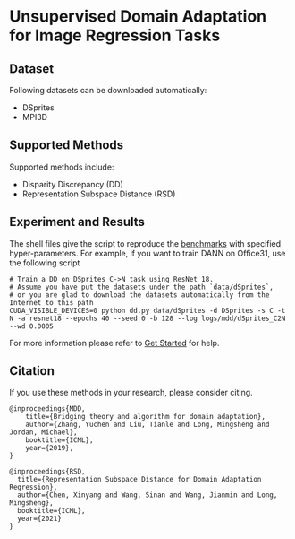 # Unsupervised Domain Adaptation for Image Regression Tasks

## Dataset

Following datasets can be downloaded automatically:

- DSprites
- MPI3D

## Supported Methods

Supported methods include:

- Disparity Discrepancy (DD)
- Representation Subspace Distance (RSD)

## Experiment and Results

The shell files give the script to reproduce the [benchmarks](/docs/dalib/benchmarks/regression_da.rst) with specified hyper-parameters.
For example, if you want to train DANN on Office31, use the following script

```shell script
# Train a DD on DSprites C->N task using ResNet 18.
# Assume you have put the datasets under the path `data/dSprites`, 
# or you are glad to download the datasets automatically from the Internet to this path
CUDA_VISIBLE_DEVICES=0 python dd.py data/dSprites -d DSprites -s C -t N -a resnet18 --epochs 40 --seed 0 -b 128 --log logs/mdd/dSprites_C2N --wd 0.0005
```

For more information please refer to [Get Started](/docs/get_started/quickstart.rst) for help.

## Citation
If you use these methods in your research, please consider citing.

```
@inproceedings{MDD,
    title={Bridging theory and algorithm for domain adaptation},
    author={Zhang, Yuchen and Liu, Tianle and Long, Mingsheng and Jordan, Michael},
    booktitle={ICML},
    year={2019},
}

@inproceedings{RSD,
  title={Representation Subspace Distance for Domain Adaptation Regression},  
  author={Chen, Xinyang and Wang, Sinan and Wang, Jianmin and Long, Mingsheng}, 
  booktitle={ICML}, 
  year={2021} 
}
```

